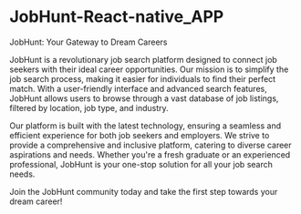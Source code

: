 ﻿# JobHunt-React-native_APP


JobHunt: Your Gateway to Dream Careers

JobHunt is a revolutionary job search platform designed to connect job seekers with their ideal career opportunities. Our mission is to simplify the job search process, making it easier for individuals to find their perfect match. With a user-friendly interface and advanced search features, JobHunt allows users to browse through a vast database of job listings, filtered by location, job type, and industry.

Our platform is built with the latest technology, ensuring a seamless and efficient experience for both job seekers and employers. We strive to provide a comprehensive and inclusive platform, catering to diverse career aspirations and needs. Whether you're a fresh graduate or an experienced professional, JobHunt is your one-stop solution for all your job search needs.

Join the JobHunt community today and take the first step towards your dream career!
